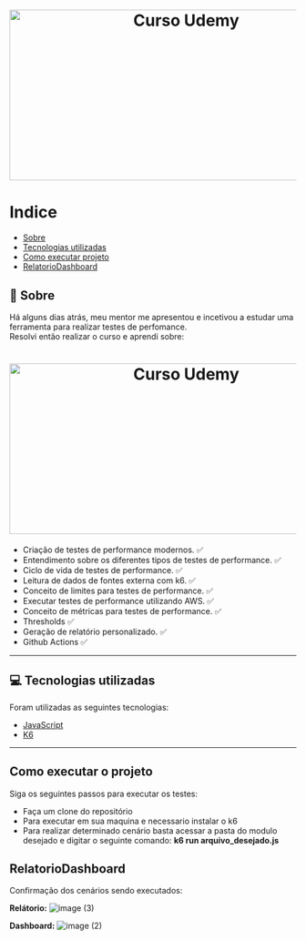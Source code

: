 <h1 align="center">
    <img 
        src="https://img-c.udemycdn.com/course/750x422/5112522_884f_4.jpg" 
        style="width: 120%; height: 300px; object-fit: fill;" 
        alt="Curso Udemy"
    >
</h1>


# Indice
- [Sobre](#-sobre)
- [Tecnologias utilizadas](#-tecnologias-utilizadas)
- [Como executar projeto](#como-executar-o-projeto)
- [RelatorioDashboard](#relatoriodashboard)


## 👀 Sobre

Há alguns dias atrás, meu mentor me apresentou e incetivou a estudar uma ferramenta para realizar testes de perfomance. <br>
Resolvi então realizar o curso e aprendi sobre:


<h1 align="center">
    <img 
        src="https://github.com/user-attachments/assets/f90870f0-8289-465b-aff5-1b7c013c6403" 
        style="width: 120%; height: 300px; object-fit: fill;" 
        alt="Curso Udemy"
    >
</h1>



- Criação de testes de performance modernos. ✅
- Entendimento sobre os diferentes tipos de testes de performance. ✅
- Ciclo de vida de testes de performance. ✅
- Leitura de dados de fontes externa com k6. ✅
- Conceito de limites para testes de performance. ✅
- Executar testes de performance utilizando AWS. ✅
- Conceito de métricas para testes de performance. ✅
- Thresholds ✅
- Geração de relatório personalizado. ✅
- Github Actions ✅
---

## 💻 Tecnologias utilizadas

Foram utilizadas as seguintes tecnologias:

- [JavaScript](https://developer.mozilla.org/pt-BR/docs/Web/JavaScript)
- [K6](https://k6.io/)
---
## Como executar o projeto

Siga os seguintes passos para executar os testes:

- Faça um clone do repositório
- Para executar em sua maquina e necessario instalar o k6 
- Para realizar determinado cenário basta acessar a pasta do modulo desejado e digitar o seguinte comando: **k6 run arquivo_desejado.js**

## RelatorioDashboard

Confirmação dos cenários sendo executados:

**Relátorio:**
![image (3)](https://github.com/user-attachments/assets/2ed9eb9c-d7e7-48de-b2a9-b0e0282f374a)


**Dashboard:**
![image (2)](https://github.com/user-attachments/assets/525753e9-529f-46a4-a542-f33c2d9ac07d)
